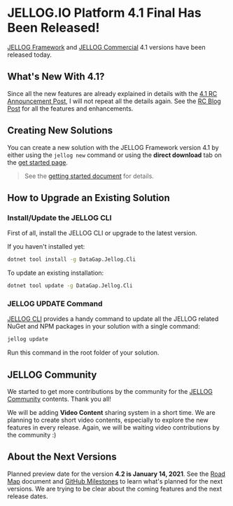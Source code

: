 # JELLOG.IO Platform 4.1 Final Has Been Released!

[JELLOG Framework](https://jellog.io/) and [JELLOG Commercial](https://commercial.jellog.io/) 4.1 versions have been released today.

## What's New With 4.1?

Since all the new features are already explained in details with the [4.1 RC Announcement Post](https://blog.jellog.io/jellog/JELLOG.IO-Platform-v4.1-RC-Has-Been-Released), I will not repeat all the details again. See the [RC Blog Post](https://blog.jellog.io/jellog/JELLOG.IO-Platform-v4.1-RC-Has-Been-Released) for all the features and enhancements.

## Creating New Solutions

You can create a new solution with the JELLOG Framework version 4.1 by either using the `jellog new` command or using the **direct download** tab on the [get started page](https://jellog.io/get-started).

> See the [getting started document](https://docs.jellog.io/en/jellog/latest/Getting-Started) for details.

## How to Upgrade an Existing Solution

### Install/Update the JELLOG CLI

First of all, install the JELLOG CLI or upgrade to the latest version.

If you haven't installed yet:

```bash
dotnet tool install -g DataGap.Jellog.Cli
```

To update an existing installation:

```bash
dotnet tool update -g DataGap.Jellog.Cli
```

### JELLOG UPDATE Command

[JELLOG CLI](https://docs.jellog.io/en/jellog/latest/CLI) provides a handy command to update all the JELLOG related NuGet and NPM packages in your solution with a single command:

```bash
jellog update
```

Run this command in the root folder of your solution.

## JELLOG Community

We started to get more contributions by the community for the [JELLOG Community](https://community.jellog.io/) contents. Thank you all!

We will be adding **Video Content** sharing system in a short time. We are planning to create short video contents, especially to explore the new features in every release. Again, we will be waiting video contributions by the community :)

## About the Next Versions

Planned preview date for the version **4.2 is January 14, 2021**. See the [Road Map](https://docs.jellog.io/en/jellog/latest/Road-Map) document and [GitHub Milestones](https://github.com/jellogframework/jellog/milestones) to learn what's planned for the next versions. We are trying to be clear about the coming features and the next release dates.